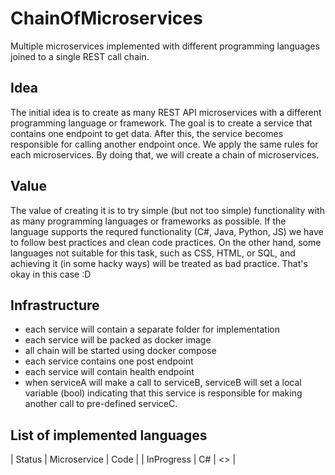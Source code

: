 # ChainOfMicroservices
Multiple microservices implemented with different programming languages joined to a single REST call chain.

## Idea 
The initial idea is to create as many REST API microservices with a different programming language or framework. The goal is to create a service that contains one endpoint to get data. After this, the service becomes responsible for calling another endpoint once. We apply the same rules for each microservices. By doing that, we will create a chain of microservices.

## Value
The value of creating it is to try simple (but not too simple) functionality with as many programming languages or frameworks as possible. If the language supports the requred functionality (C#, Java, Python, JS) we have to follow best practices and clean code practices. On the other hand, some languages not suitable for this task, such as CSS, HTML, or SQL, and achieving it (in some hacky ways) will be treated as bad practice. That's okay in this case :D 

## Infrastructure
- each service will contain a separate folder for implementation
- each service will be packed as docker image
- all chain will be started using docker compose
- each service contains one post endpoint
- each service will contain health endpoint
- when serviceA will make a call to serviceB, serviceB will set a local variable (bool) indicating that this service is responsible for making another call to pre-defined serviceC.

## List of implemented languages
| Status | Microservice | Code |
| InProgress | C# | <> |

